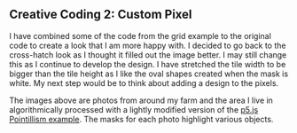 ## Creative Coding 2: Custom Pixel

I have combined some of the code from the grid example to the original code to create a look that I am more happy with. I decided to go back to the cross-hatch look as I thought it filled out the image better. I may still change this as I continue to develop the design. I have stretched the tile width to be bigger than the tile height as I like the oval shapes created when the mask is white. My next step would be to think about adding a design to the pixels. 

The images above are photos from around my farm and the area I live in algorithmically processed with a lightly modified version of the [p5.js Pointillism example](https://p5js.org/examples/image-pointillism.html). The masks for each photo highlight various objects.
